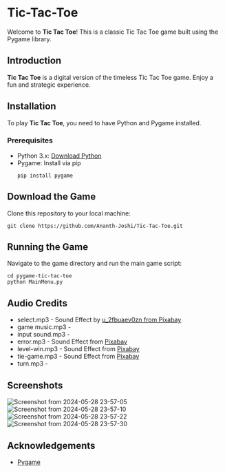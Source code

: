 # Tic-Tac-Toe

Welcome to **Tic Tac Toe**! This is a classic Tic Tac Toe game built using the Pygame library.

## Introduction
**Tic Tac Toe** is a digital version of the timeless Tic Tac Toe game. Enjoy a fun and strategic experience.

## Installation
To play **Tic Tac Toe**, you need to have Python and Pygame installed.

### Prerequisites
- Python 3.x: [Download Python](https://www.python.org/downloads/)
- Pygame: Install via pip
  ```
  pip install pygame

## Download the Game
Clone this repository to your local machine:
```
git clone https://github.com/Ananth-Joshi/Tic-Tac-Toe.git
```

## Running the Game
Navigate to the game directory and run the main game script:
```
cd pygame-tic-tac-toe
python MainMenu.py
```

## Audio Credits
- select.mp3 - Sound Effect by [u_2fbuaev0zn from Pixabay](https://pixabay.com/users/u_2fbuaev0zn-30247713/)
- game music.mp3 - 
- input sound.mp3 -
- error.mp3 - Sound Effect from [Pixabay](https://pixabay.com/) 
- level-win.mp3 - Sound Effect from [Pixabay](https://pixabay.com/) 
- tie-game.mp3 - Sound Effect from [Pixabay](https://pixabay.com/) 
- turn.mp3 -

## Screenshots
![Screenshot from 2024-05-28 23-57-05](https://github.com/Ananth-Joshi/Tic-Tac-Toe/assets/75669039/0a8c7435-f935-44c8-934f-5ed0e5be0428)
![Screenshot from 2024-05-28 23-57-10](https://github.com/Ananth-Joshi/Tic-Tac-Toe/assets/75669039/ce762c51-7b71-4d57-8caa-c9f6f2803085)
![Screenshot from 2024-05-28 23-57-22](https://github.com/Ananth-Joshi/Tic-Tac-Toe/assets/75669039/2e0caf76-3a10-4b09-a575-c763c8d370ff)
![Screenshot from 2024-05-28 23-57-30](https://github.com/Ananth-Joshi/Tic-Tac-Toe/assets/75669039/bd0e4da5-90c9-4092-adc5-69a94706a769)


## Acknowledgements
- [Pygame](https://www.pygame.org/)



